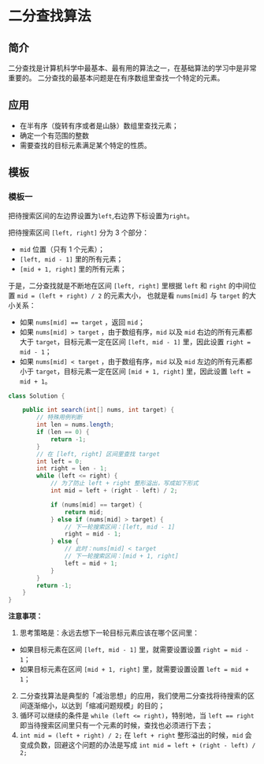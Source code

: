 # 二分查找算法

## 简介
二分查找是计算机科学中最基本、最有用的算法之一，在基础算法的学习中是非常重要的。
二分查找的最基本问题是在有序数组里查找一个特定的元素。

## 应用

- 在半有序（旋转有序或者是山脉）数组里查找元素；
- 确定一个有范围的整数
- 需要查找的目标元素满足某个特定的性质。

## 模板

### 模板一
把待搜索区间的左边界设置为`left`,右边界下标设置为`right`。

把待搜索区间 `[left, right]` 分为 3 个部分：
- `mid` 位置（只有 1 个元素）；
- `[left, mid - 1]` 里的所有元素；
- `[mid + 1, right]` 里的所有元素；

于是，二分查找就是不断地在区间 `[left, right]` 里根据 `left` 和 `right` 的中间位置 `mid = (left + right) / 2` 的元素大小，
也就是看 `nums[mid]` 与 `target` 的大小关系：
- 如果 `nums[mid] == target` ，返回 `mid`；
- 如果 `nums[mid] > target` ，由于数组有序，`mid` 以及 `mid` 右边的所有元素都大于 `target`，目标元素一定在区间 `[left, mid - 1]` 里，因此设置 `right = mid - 1`；
- 如果 `nums[mid] < target` ，由于数组有序，`mid` 以及 `mid` 左边的所有元素都小于 `target`，目标元素一定在区间 `[mid + 1, right]` 里，因此设置 `left = mid + 1`。

```java
class Solution {

    public int search(int[] nums, int target) {
        // 特殊用例判断
        int len = nums.length;
        if (len == 0) {
            return -1;
        }
        // 在 [left, right] 区间里查找 target
        int left = 0;
        int right = len - 1;
        while (left <= right) {
            // 为了防止 left + right 整形溢出，写成如下形式
            int mid = left + (right - left) / 2;

            if (nums[mid] == target) {
                return mid;
            } else if (nums[mid] > target) {
                // 下一轮搜索区间：[left, mid - 1]
                right = mid - 1;
            } else {
                // 此时：nums[mid] < target
                // 下一轮搜索区间：[mid + 1, right]
                left = mid + 1;
            }
        }
        return -1;
    }
}

```

**注意事项：**

1. 思考策略是：永远去想下一轮目标元素应该在哪个区间里：
- 如果目标元素在区间 `[left, mid - 1]` 里，就需要设置设置 `right = mid - 1`；
- 如果目标元素在区间 `[mid + 1, right]` 里，就需要设置设置 `left = mid + 1`；

2. 二分查找算法是典型的「减治思想」的应用，我们使用二分查找将待搜索的区间逐渐缩小，以达到「缩减问题规模」的目的；
3. 循环可以继续的条件是 `while (left <= right)`，特别地，当 `left == right` 即当待搜索区间里只有一个元素的时候，查找也必须进行下去；
4. `int mid = (left + right) / 2;` 在 `left + right` 整形溢出的时候，`mid` 会变成负数，回避这个问题的办法是写成 `int mid = left + (right - left) / 2;`